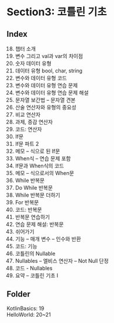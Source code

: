 # Section3: 코틀린 기초

## Index
18. 챕터 소개
19. 변수 그리고 val과 var의 차이점
20. 숫자 데이터 유형
21. 데이터 유형 bool, char, string
22. 변수와 데이터 유형 코드
23. 변수와 데이터 유형 연습 문제
24. 변수와 데이터 유형 연습 문제 해설
25. 문자열 보간법 – 문자열 견본
26. 산술 연산자와 유형의 중요성
27. 비교 연산자
28. 과제, 증감 연산자
29. 코드: 연산자
30. If문
31. If문 파트 2
32. 메모 – 식으로 된 If문
33. When식 – 연습 문제 포함
34. If문과 When식의 코드
35. 메모 – 식으로서의 When문
36. While 반복문
37. Do While 반복문
38. While 반복문 더하기
39. For 반복문
40. 코드: 반복문
41. 반복문 연습하기
42. 연습 문제 해설: 반복문
43. 쉬어가기
44. 기능 – 매개 변수 – 인수와 반환
45. 코드: 기능
46. 코틀린의 Nullable
47. Nullables – 엘비스 연산자 – Not Null 단정
48. 코드 - Nullables
49. 요약 – 코틀린 기초 I

## Folder
KotlinBasics: 19   
HelloWorld: 20~21
